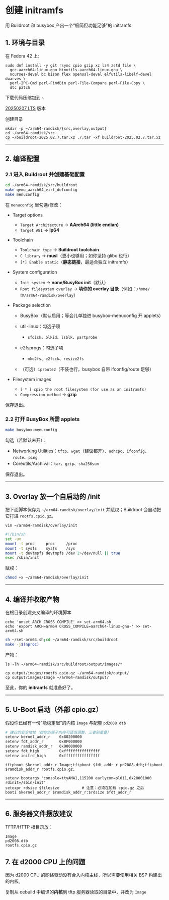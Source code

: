 # 创建 initramfs

用 Buildroot 和 busybox 产出一个“极简但功能足够”的 initramfs

## 1. 环境与目录

在 Fedora 42 上:

```text
sudo dnf install -y git rsync cpio gzip xz lz4 zstd file \
  gcc-aarch64-linux-gnu binutils-aarch64-linux-gnu \
  ncurses-devel bc bison flex openssl-devel elfutils-libelf-devel dwarves \
  perl-IPC-Cmd perl-FindBin perl-File-Compare perl-File-Copy \
  dtc patch
```

下载代码压缩包到 `~`

[20250207 LTS](https://buildroot.org/download.html) 版本

创建目录

```text
mkdir -p ~/arm64-ramdisk/{src,overlay,output}
cd ~/arm64-ramdisk/src
cp ~/buildroot-2025.02.7.tar.xz ./;tar -xf buildroot-2025.02.7.tar.xz
```

---

## 2. 编译配置

### 2.1 进入 Buildroot 并创建基础配置

```bash
cd ~/arm64-ramdisk/src/buildroot
make qemu_aarch64_virt_defconfig
make menuconfig
```

在 `menuconfig` 里勾选/修改：

* Target options

    * `Target Architecture` → **AArch64 (little endian)**
    * `Target ABI` → **lp64**

* Toolchain

    * `Toolchain type` → **Buildroot toolchain**
    * `C library` → **musl**（更小也够用；如你坚持 glibc 也行）
    * `[*] Enable static`（**静态链接**，最适合独立 initramfs）

* System configuration

    * `Init system` → **none/BusyBox init**（默认）
    * `Root filesystem overlay` → **填你的 overlay 目录**（例如：`/home/你/arm64-ramdisk/overlay`）

* Package selection

    * BusyBox（默认启用；等会儿单独进 busybox-menuconfig 开 applets）
    * util-linux：勾选子项

        * `sfdisk`、`blkid`、`lsblk`、`partprobe`
    * e2fsprogs：勾选子项

        * `mke2fs`、`e2fsck`、`resize2fs`
    * （可选）`iproute2`（不装也行，busybox 自带 ifconfig/route 足够）

* Filesystem images

    * `[ * ] cpio the root filesystem (for use as an initramfs)`
    * `Compression method` → **gzip**

保存退出。

### 2.2 打开 BusyBox 所需 applets

```bash
make busybox-menuconfig
```

勾选（若默认未开）：

* Networking Utilities：`tftp`、`wget`（建议都开）、`udhcpc`、`ifconfig`、`route`、`ping`
* Coreutils/Archival：`tar`、`gzip`、`sha256sum`

保存退出。

---

## 3. Overlay 放一个自启动的 /init

把下面脚本保存为 `~/arm64-ramdisk/overlay/init` 并赋权；Buildroot 会自动把它打进 `rootfs.cpio.gz`。

```text
vim ~/arm64-ramdisk/overlay/init
```

```sh
#!/bin/sh
set -ux
mount -t proc     proc     /proc
mount -t sysfs    sysfs    /sys
mount -t devtmpfs devtmpfs /dev 2>/dev/null || true
exec /sbin/init
```

赋权：

```bash
chmod +x ~/arm64-ramdisk/overlay/init
```

---

## 4. 编译并收取产物

在根目录创建交叉编译的环境脚本

```text
echo 'unset ARCH CROSS_COMPILE' >> set-arm64.sh
echo 'export ARCH=arm64 CROSS_COMPILE=aarch64-linux-gnu-' >> set-arm64.sh
```

```bash
sh ~/set-arm64.sh;cd ~/arm64-ramdisk/src/buildroot
make -j$(nproc)
```

产物：

```text
ls -lh ~/arm64-ramdisk/src/buildroot/output/images/*
```

```text
cp output/images/rootfs.cpio.gz ~/arm64-ramdisk/output/
cp output/images/Image ~/arm64-ramdisk/output/
```

至此，你的 **initramfs** 就准备好了。

---

## 5. U-Boot 启动（外部 cpio.gz）

假设你已经有一份“能稳定起”的内核 `Image` 与配套 `pd2008.dtb`

```bash
# 建议的安全地址（按你的板子内存可适当调整，三者别重叠）
setenv kernel_addr_r    0x80200000
setenv fdt_addr_r       0x8F000000
setenv ramdisk_addr_r   0x90000000
setenv fdt_high         0xffffffffffffffff
setenv initrd_high      0xffffffffffffffff
```

```
tftpboot $kernel_addr_r Image;tftpboot $fdt_addr_r pd2008.dtb;tftpboot $ramdisk_addr_r rootfs.cpio.gz;
```

```text
setenv bootargs 'console=ttyAMA1,115200 earlycon=pl011,0x28001000 rdinit=/sbin/init'
setexpr rdsize $filesize          # 注意：必须在加载 cpio.gz 之后
booti $kernel_addr_r $ramdisk_addr_r:$rdsize $fdt_addr_r
```

---

## 6. 服务器文件摆放建议

TFTP/HTTP 根目录放：

```
Image
pd2008.dtb
rootfs.cpio.gz
```

## 7. 在 d2000 CPU 上的问题

因为 d2000 CPU 的网络驱动没有合入内核主线，所以需要使用相关 BSP 构建出的内核。

复制从 oebuild 中编译的**内核**到 tftp 服务器读取的目录中，并改为 `Image`
